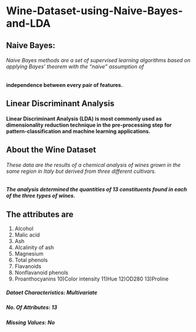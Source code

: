  # Wine-Dataset-using-Naive-Bayes-and-LDA
 
 ## Naive Bayes:
 
 ###### Naive Bayes methods are a set of supervised learning algorithms based on applying Bayes’ theorem with the “naive” assumption of 
 #### independence between every pair of features.
 
 
 ## Linear Discriminant Analysis
 #### Linear Discriminant Analysis (LDA) is most commonly used as dimensionality reduction technique in the pre-processing step for  pattern-classification and machine learning applications. 
 
 
 ## About the Wine Dataset
 
 ###### These data are the results of a chemical analysis of wines grown in the same region in Italy but derived from three different cultivars. 
 ##### The analysis determined the quantities of 13 constituents found in each of the three types of wines. 
 
 
 ## The attributes are
 
1) Alcohol 
2) Malic acid 
3) Ash 
4) Alcalinity of ash 
5) Magnesium 
6) Total phenols 
7) Flavanoids 
8) Nonflavanoid phenols 
9) Proanthocyanins 
10)Color intensity 
11)Hue 
12)OD280
13)Proline 


##### Dataet Characteristics: Multivariate
##### No. Of Attributes: 13
##### Missing Values: No

